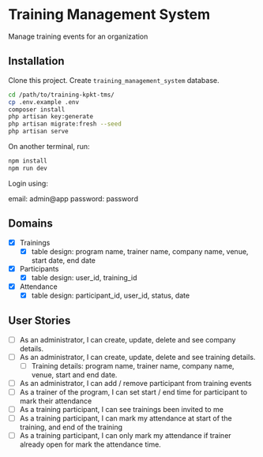 # Training Management System

Manage training events for an organization

## Installation

Clone this project. Create `training_management_system` database.

```bash
cd /path/to/training-kpkt-tms/
cp .env.example .env 
composer install 
php artisan key:generate
php artisan migrate:fresh --seed
php artisan serve
```

On another terminal, run:

```bash
npm install 
npm run dev
```

Login using:

email: admin@app
password: password

## Domains

- [x] Trainings
  - [x] table design: program name, trainer name, company name, venue, start date, end date
- [x] Participants
  - [x] table design: user_id, training_id
- [x] Attendance
  - [x] table design: participant_id, user_id, status, date

## User Stories

- [ ] As an administrator, I can create, update, delete and see company details.
- [ ] As an administrator, I can create, update, delete and see training details.
  - [ ] Training details: program name, trainer name, company name, venue, start and end date.
- [ ] As an administrator, I can add / remove participant from training events
- [ ] As a trainer of the program, I can set start / end time for participant to mark their attendance
- [ ] As a training participant, I can see trainings been invited to me
- [ ] As a training participant, I can mark my attendance at start of the training, and end of the training
- [ ] As a training participant, I can only mark my attendance if trainer already open for mark the attendance time.
